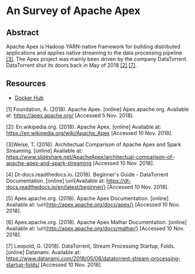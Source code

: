 # An Survey of Apache Apex

## Abstract
Apache Apex is Hadoop YARN-native framework for building distributed applications and applies native streaming to the data processing pipeline [[3]](#WEISE). The Apex project was mainly been driven by the company DataTorrent. DataTorrent shut its doors back in May of 2018 [[2]](#WIKI) [[7]](#DATANAMI).

## Resources

 * [Docker Hub](https://hub.docker.com/r/apjansing/apex-maven/)

<a name="APEX">[1]</a>
Foundation, A. (2018). Apache Apex. [online] Apex.apache.org. Available at: https://apex.apache.org/ [Accessed 5 Nov. 2018].

<a name="WIKI">[2]</a>: En.wikipedia.org. (2018). Apache Apex. [online] Available at: https://en.wikipedia.org/wiki/Apache_Apex [Accessed 10 Nov. 2018].

<a name="WEISE">[3]</a>Weise, T. (2016). Architectual Comparison of Apache Apex and Spark Streaming. [online] Available at: https://www.slideshare.net/ApacheApex/architectual-comparison-of-apache-apex-and-spark-streaming [Accessed 10 Nov. 2018].

<a name="APEXrtd_dt">[4]</a>
Dt-docs.readthedocs.io. (2018). Beginner's Guide - DataTorrent Documentation. [online] \url{Available at: https://dt-docs.readthedocs.io/en/latest/beginner/} [Accessed 10 Nov. 2018].

<a name="APEXrtd_apache">[5]</a>
Apex.apache.org. (2018). Apache Apex Documentation. [online] Available at: \url{http://apex.apache.org/docs/apex/} [Accessed 10 Nov. 2018].

<a name="MALHAR">[6]</a>
Apex.apache.org. (2018). Apache Apex Malhar Documentation. [online] Available at: \url{http://apex.apache.org/docs/malhar/} [Accessed 10 Nov. 2018].

<a name="DATANAMI">[7]</a> Leopold, G. (2018). DataTorrent, Stream Processing Startup, Folds. [online] Datanami. Available at: https://www.datanami.com/2018/05/08/datatorrent-stream-processing-startup-folds/ [Accessed 10 Nov. 2018].